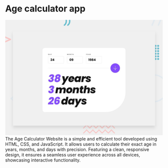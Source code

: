 #  Age calculator app

![Design preview for the Age calculator app coding challenge](./design/desktop-preview.jpg)
The Age Calculator Website is a simple and efficient tool developed using HTML, CSS, and JavaScript. It allows users to calculate their exact age in years, months, and days with precision. Featuring a clean, responsive design, it ensures a seamless user experience across all devices, showcasing interactive functionality.
